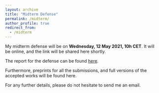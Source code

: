 ```yaml
---
layout: archive
title: "Midterm Defense"
permalink: /midterm/
author_profile: true
redirect_from:
  - /midterm
---
```


My midterm defense will be on **Wednesday, 12 May 2021, 10h CET**. It will be online, and the link will be shared here shortly.

The report for the defense can be found [here](midterm/Amrita_report.pdf).

Furthermore, preprints for all the submissions, and full versions of the accepted works will be found here.

For any further details, please do not hesitate to send me an email.

